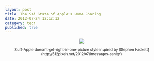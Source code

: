 ```yaml
---
layout: post
title: The Sad State of Apple's Home Sharing
date: 2012-07-24 12:12:12
category: tech
published: true
---
```


<p style="text-align: center;"><a href="http://blog.timmschoof.com/images/homesharing.png"><img src="http://blog.timmschoof.com/images/homesharing.png"/></a><br/></p>
<p style="text-align: center;"><small>Stuff-Apple-doesn't-get-right-in-one-picture style inspired by [Stephen Hackett](http://512pixels.net/2012/07/imessages-sanity/)</small></p>